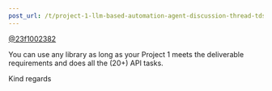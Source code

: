 ```yaml
---
post_url: /t/project-1-llm-based-automation-agent-discussion-thread-tds-jan-2025/164277/20
---
```

[@23f1002382](/u/23f1002382)

You can use any library as long as your Project 1 meets the deliverable requirements and does all the (20+) API tasks.

Kind regards